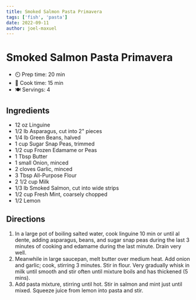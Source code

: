 ```yaml
---
title: Smoked Salmon Pasta Primavera
tags: ['fish', 'pasta']
date: 2022-09-11
author: joel-maxuel
---
```


# Smoked Salmon Pasta Primavera


- ⏲️ Prep time: 20 min
- 🍳 Cook time: 15 min
- 🍽️ Servings: 4

## Ingredients

- 12 oz Linguine
- 1/2 lb Asparagus, cut into 2" pieces
- 1/4 lb Green Beans, halved
- 1 cup Sugar Snap Peas, trimmed
- 1/2 cup Frozen Edamame or Peas
- 1 Tbsp Butter
- 1 small Onion, minced
- 2 cloves Garlic, minced
- 3 Tbsp All-Purpose Flour
- 2 1/2 cup Milk
- 1/3 lb Smoked Salmon, cut into wide strips
- 1/2 cup Fresh Mint, coarsely chopped
- 1/2 Lemon

## Directions

1. In a large pot of boiling salted water, cook linguine 10 min or until al dente, adding asparagus, beans, and sugar snap peas during the last 3 minutes of cooking and edamame during the last minute. Drain very well.
2. Meanwhile in large saucepan, melt butter over medium heat. Add onion and garlic; cook, stirring 3 minutes. Stir in flour. Very gradually whisk in milk until smooth and stir often until mixture boils and has thickened (5 mins).
3. Add pasta mixture, stirring until hot. Stir in salmon and mint just until mixed. Squeeze juice from lemon into pasta and stir.
